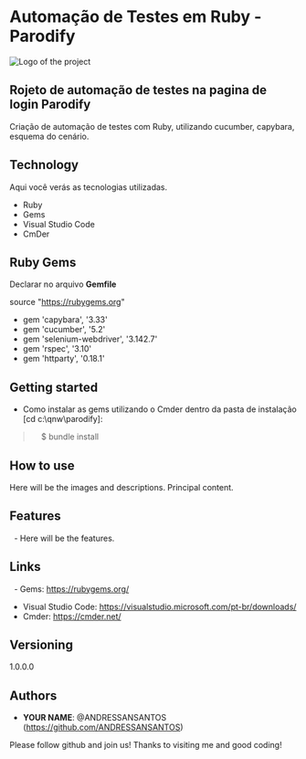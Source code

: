 # Automação de Testes em Ruby  - Parodify

![Logo of the project](http://logo_link)

## Rojeto de automação de testes na pagina de login Parodify

Criação de automação de testes com Ruby, utilizando cucumber, capybara, esquema do cenário.

## Technology 

Aqui você verás as tecnologias utilizadas.

* Ruby 
* Gems
* Visual Studio Code
* CmDer

## Ruby Gems

Declarar no arquivo **Gemfile**

source "https://rubygems.org"

 - gem 'capybara', '3.33'
 - gem 'cucumber', '5.2'
 - gem 'selenium-webdriver', '3.142.7'
 - gem 'rspec', '3.10'
 - gem 'httparty', '0.18.1'

## Getting started

* Como instalar as gems utilizando o Cmder dentro da pasta de instalação [cd c:\qnw\parodify]:
>    $ bundle install

## How to use

Here will be the images and descriptions. Principal content.


## Features

  - Here will be the features.


## Links

  - Gems: https://rubygems.org/
  - Visual Studio Code: https://visualstudio.microsoft.com/pt-br/downloads/ 
  - Cmder: https://cmder.net/


## Versioning

1.0.0.0


## Authors

* **YOUR NAME**: @ANDRESSANSANTOS (https://github.com/ANDRESSANSANTOS)


Please follow github and join us!
Thanks to visiting me and good coding!
